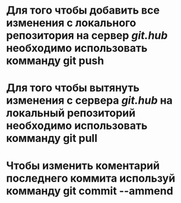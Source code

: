 # Для того чтобы добавить все изменения с локального репозитория на сервер _git.hub_ необходимо использовать комманду **git push**


# Для того чтобы вытянуть изменения с сервера _git.hub_ на локальный репозиторий необходимо использовать комманду **git pull**

# Чтобы изменить коментарий последнего коммита используй комманду git commit --ammend 
